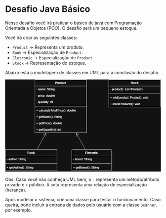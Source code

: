 # Desafio Java Básico

Nesse desafio você irá praticar o básico de java com Programação Orientada a Objetos (POO). O desafio será um pequeno estoque.

Você irá criar as seguintes classes:

- `Product` -> Representa um produto.
- `Book` -> Especialização de `Product`.
- `Eletronic` -> Especialização de `Product`.
- `Stock` -> Representação do estoque.

Abaixo está a modelagem de classes em UML para a conclusão do desafio.

![Modelagem de classes](./modelagem-de-classes.png)

Obs: Caso você não conheça UML bem, o `-` representa um método/atributo privado e `+` público. A seta representa uma relação de especialização (herança).

Após modelar o sistema, crie uma classe para testar o funcionamento. Caso queira, pode incluir a entrada de dados pelo usuário com a classe `Scanner`, por exemplo.